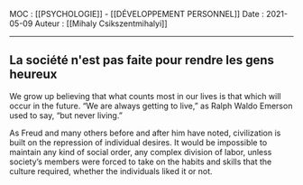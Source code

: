 MOC : [[PSYCHOLOGIE]] - [[DÉVELOPPEMENT PERSONNEL]]
Date : 2021-05-09
Auteur : [[Mihaly Csikszentmihalyi]]
***

## La société n'est pas faite pour rendre les gens heureux
We grow up believing that what counts most in our lives is that which will occur in the future. “We are always getting to live,” as Ralph Waldo Emerson used to say, “but never living.”

As Freud and many others before and after him have noted, civilization is built on the repression of individual desires. It would be impossible to maintain any kind of social order, any complex division of labor, unless society’s members were forced to take on the habits and skills that the culture required, whether the individuals liked it or not.